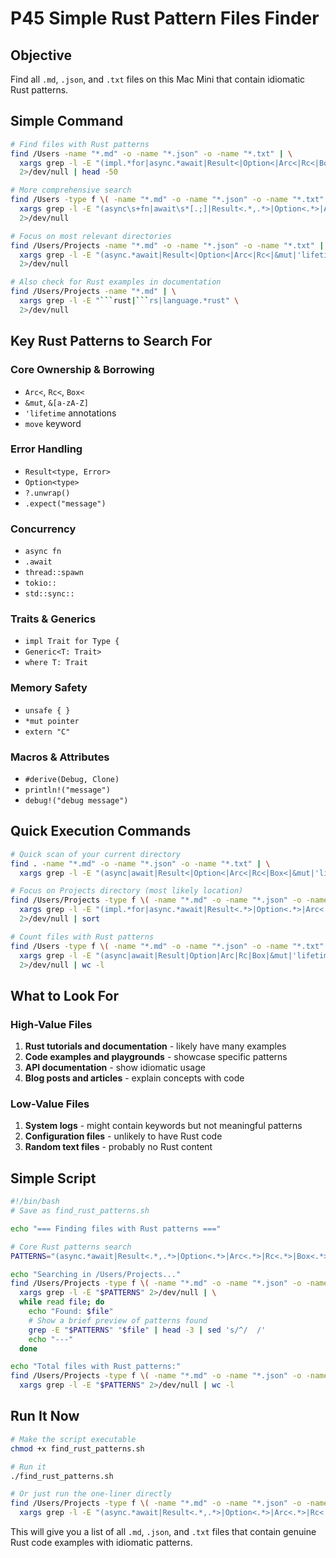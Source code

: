# P45 Simple Rust Pattern Files Finder

## Objective

Find all `.md`, `.json`, and `.txt` files on this Mac Mini that contain idiomatic Rust patterns.

## Simple Command

```bash
# Find files with Rust patterns
find /Users -name "*.md" -o -name "*.json" -o -name "*.txt" | \
  xargs grep -l -E "(impl.*for|async.*await|Result<|Option<|Arc<|Rc<|Box<|&mut|'lifetime|unsafe\s*\{|#\[derive|\.unwrap\(\)|\.expect\(|thread::spawn|tokio::|std::sync::)" \
  2>/dev/null | head -50

# More comprehensive search
find /Users -type f \( -name "*.md" -o -name "*.json" -o -name "*.txt" \) | \
  xargs grep -l -E "(async\s+fn|await\s*[.;]|Result<.*,.*>|Option<.*>|Arc<.*>|Rc<.*>|Box<.*>|&mut\s+[a-zA-Z_]+|'[a-z][a-z0-9_]*|unsafe\s*\{|#\[derive\(.*\)|\.unwrap\(\)|\.expect\(|thread::spawn|tokio::|std::sync::|impl.*for.*{)" \
  2>/dev/null

# Focus on most relevant directories
find /Users/Projects -name "*.md" -o -name "*.json" -o -name "*.txt" | \
  xargs grep -l -E "(async.*await|Result<|Option<|Arc<|Rc<|&mut|'lifetime|unsafe)" \
  2>/dev/null

# Also check for Rust examples in documentation
find /Users/Projects -name "*.md" | \
  xargs grep -l -E "```rust|```rs|language.*rust" \
  2>/dev/null
```

## Key Rust Patterns to Search For

### Core Ownership & Borrowing
- `Arc<`, `Rc<`, `Box<`
- `&mut`, `&[a-zA-Z]`
- `'lifetime` annotations
- `move` keyword

### Error Handling
- `Result<type, Error>`
- `Option<type>`
- `?.unwrap()`
- `.expect("message")`

### Concurrency
- `async fn`
- `.await`
- `thread::spawn`
- `tokio::`
- `std::sync::`

### Traits & Generics
- `impl Trait for Type {`
- `Generic<T: Trait>`
- `where T: Trait`

### Memory Safety
- `unsafe { }`
- `*mut pointer`
- `extern "C"`

### Macros & Attributes
- `#derive(Debug, Clone)`
- `println!("message")`
- `debug!("debug message")`

## Quick Execution Commands

```bash
# Quick scan of your current directory
find . -name "*.md" -o -name "*.json" -o -name "*.txt" | \
  xargs grep -l -E "(async|await|Result<|Option<|Arc<|Rc<|Box<|&mut|'lifetime|unsafe)" 2>/dev/null

# Focus on Projects directory (most likely location)
find /Users/Projects -type f \( -name "*.md" -o -name "*.json" -o -name "*.txt" \) | \
  xargs grep -l -E "(impl.*for|async.*await|Result<.*>|Option<.*>|Arc<.*>|Rc<.*>|Box<.*>)" \
  2>/dev/null | sort

# Count files with Rust patterns
find /Users -type f \( -name "*.md" -o -name "*.json" -o -name "*.txt" \) | \
  xargs grep -l -E "(async|await|Result|Option|Arc|Rc|Box|&mut|'lifetime|unsafe)" \
  2>/dev/null | wc -l
```

## What to Look For

### High-Value Files
1. **Rust tutorials and documentation** - likely have many examples
2. **Code examples and playgrounds** - showcase specific patterns
3. **API documentation** - show idiomatic usage
4. **Blog posts and articles** - explain concepts with code

### Low-Value Files
1. **System logs** - might contain keywords but not meaningful patterns
2. **Configuration files** - unlikely to have Rust code
3. **Random text files** - probably no Rust content

## Simple Script

```bash
#!/bin/bash
# Save as find_rust_patterns.sh

echo "=== Finding files with Rust patterns ==="

# Core Rust patterns search
PATTERNS="(async.*await|Result<.*,.*>|Option<.*>|Arc<.*>|Rc<.*>|Box<.*>|&mut\s+[a-zA-Z_]+|'[a-z][a-z0-9_]*|unsafe\s*\{|#\[derive\(.*\)|impl.*for.*{)"

echo "Searching in /Users/Projects..."
find /Users/Projects -type f \( -name "*.md" -o -name "*.json" -o -name "*.txt" \) | \
  xargs grep -l -E "$PATTERNS" 2>/dev/null | \
  while read file; do
    echo "Found: $file"
    # Show a brief preview of patterns found
    grep -E "$PATTERNS" "$file" | head -3 | sed 's/^/  /'
    echo "---"
  done

echo "Total files with Rust patterns:"
find /Users/Projects -type f \( -name "*.md" -o -name "*.json" -o -name "*.txt" \) | \
  xargs grep -l -E "$PATTERNS" 2>/dev/null | wc -l
```

## Run It Now

```bash
# Make the script executable
chmod +x find_rust_patterns.sh

# Run it
./find_rust_patterns.sh

# Or just run the one-liner directly
find /Users/Projects -type f \( -name "*.md" -o -name "*.json" -o -name "*.txt" \) | \
  xargs grep -l -E "(async.*await|Result<.*,.*>|Option<.*>|Arc<.*>|Rc<.*>|Box<.*>|&mut|'lifetime|unsafe\s*\{|#\[derive\(.*\)|impl.*for.*{)" 2>/dev/null
```

This will give you a list of all `.md`, `.json`, and `.txt` files that contain genuine Rust code examples with idiomatic patterns.